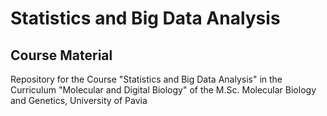 # Statistics and Big Data Analysis

## Course Material

Repository for the Course "Statistics and Big Data Analysis" in the Curriculum "Molecular and Digital Biology" of the M.Sc. Molecular Biology and Genetics, University of Pavia
